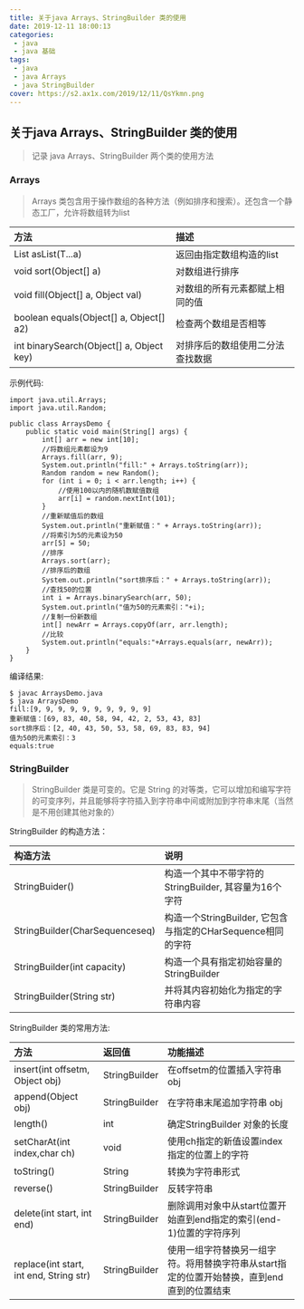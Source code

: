 ```yaml
---
title: 关于java Arrays、StringBuilder 类的使用
date: 2019-12-11 18:00:13
categories:
 - java
 - java 基础
tags:
 - java
 - java Arrays
 - java StringBuilder
cover: https://s2.ax1x.com/2019/12/11/QsYkmn.png
---
```


## 关于java Arrays、StringBuilder 类的使用

> 记录 java Arrays、StringBuilder 两个类的使用方法

### Arrays
> Arrays 类包含用于操作数组的各种方法（例如排序和搜索）。还包含一个静态工厂，允许将数组转为list


| 方法 | 描述 |
| :--- | :--- |
| <T>List<T> asList(T...a) | 返回由指定数组构造的list |
| void sort(Object[] a) | 对数组进行排序 |
| void fill(Object[] a, Object val) | 对数组的所有元素都赋上相同的值 |
| boolean equals(Object[] a, Object[] a2) | 检查两个数组是否相等 |
| int binarySearch(Object[] a, Object key) | 对排序后的数组使用二分法查找数据 |

示例代码:  
```
import java.util.Arrays;
import java.util.Random;

public class ArraysDemo {
    public static void main(String[] args) {
        int[] arr = new int[10];
        //将数组元素都设为9
        Arrays.fill(arr, 9);
        System.out.println("fill:" + Arrays.toString(arr));
        Random random = new Random();
        for (int i = 0; i < arr.length; i++) {
            //使用100以内的随机数赋值数组
            arr[i] = random.nextInt(101);
        }
        //重新赋值后的数组
        System.out.println("重新赋值：" + Arrays.toString(arr));
        //将索引为5的元素设为50
        arr[5] = 50;
        //排序
        Arrays.sort(arr);
        //排序后的数组
        System.out.println("sort排序后：" + Arrays.toString(arr));
        //查找50的位置
        int i = Arrays.binarySearch(arr, 50);
        System.out.println("值为50的元素索引："+i);
        //复制一份新数组
        int[] newArr = Arrays.copyOf(arr, arr.length);
        //比较
        System.out.println("equals:"+Arrays.equals(arr, newArr));
    }
}
```
编译结果:  
```
$ javac ArraysDemo.java
$ java ArraysDemo
fill:[9, 9, 9, 9, 9, 9, 9, 9, 9, 9]
重新赋值：[69, 83, 40, 58, 94, 42, 2, 53, 43, 83]
sort排序后：[2, 40, 43, 50, 53, 58, 69, 83, 83, 94]
值为50的元素索引：3
equals:true
```

### StringBuilder

> StringBuilder 类是可变的。它是 String 的对等类，它可以增加和编写字符的可变序列，并且能够将字符插入到字符串中间或附加到字符串末尾（当然是不用创建其他对象的）  

StringBuilder 的构造方法：  

| 构造方法 | 说明 |
| :----- | :----- |
| StringBuider() | 构造一个其中不带字符的StringBuilder, 其容量为16个字符 |
| StringBuilder(CharSequenceseq) | 构造一个StringBuilder, 它包含与指定的CHarSequence相同的字符 |
| StringBuilder(int capacity) | 构造一个具有指定初始容量的StringBuilder |
| StringBuilder(String str) | 并将其内容初始化为指定的字符串内容 |

StringBuilder 类的常用方法:  

| 方法 | 返回值 | 功能描述 |
| :--- | :----  | :------  |
| insert(int offsetm, Object obj) | StringBuilder | 在offsetm的位置插入字符串obj |
| append(Object obj) | StringBuilder | 在字符串末尾追加字符串 obj |
| length() | int | 确定StringBuilder 对象的长度 |
| setCharAt(int index,char ch) | void | 使用ch指定的新值设置index指定的位置上的字符 |
| toString() | String | 转换为字符串形式 |
| reverse() | StringBuilder | 反转字符串 |
| delete(int start, int end) | StringBuilder | 删除调用对象中从start位置开始直到end指定的索引(end-1)位置的字符序列 |
| replace(int start, int end, String str) | StringBuilder | 使用一组字符替换另一组字符。将用替换字符串从start指定的位置开始替换，直到end直到的位置结束 |